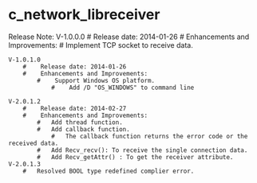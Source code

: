 c_network_libreceiver
=====================

Release Note:
    V-1.0.0.0
        #    Release date: 2014-01-26
        #    Enhancements and Improvements:
            #    Implement TCP socket to receive data.

    V-1.0.1.0
        #    Release date: 2014-01-26
        #    Enhancements and Improvements:
            #    Support Windows OS platform.
                #    Add /D "OS_WINDOWS" to command line

    V-2.0.1.2
        #    Release date: 2014-02-27
        #    Enhancements and Improvements:
            #   Add thread function.
            #   Add callback function.
                #   The callback function returns the error code or the received data.
            #   Add Recv_recv(): To receive the single connection data.
            #   Add Recv_getAttr() : To get the receiver attribute.
    V-2.0.1.3
        #   Resolved BOOL type redefined complier error.